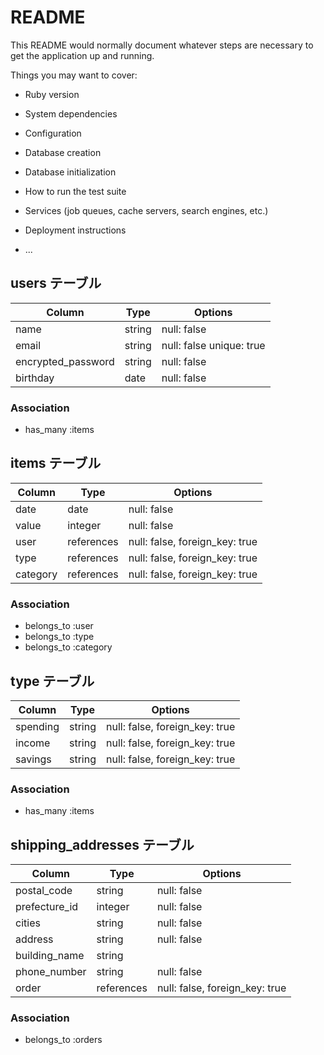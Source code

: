 # README

This README would normally document whatever steps are necessary to get the
application up and running.

Things you may want to cover:

* Ruby version

* System dependencies

* Configuration

* Database creation

* Database initialization

* How to run the test suite

* Services (job queues, cache servers, search engines, etc.)

* Deployment instructions

* ...

## users テーブル

| Column             | Type    | Options                  |
| ------------------ | ------- | ------------------------ |
| name               | string  | null: false              |
| email              | string  | null: false unique: true |
| encrypted_password | string  | null: false              |
| birthday           | date    | null: false              |

### Association

- has_many :items


## items テーブル

| Column   | Type       | Options                        |
| -------- | ---------- | ------------------------------ |
| date     | date       | null: false                    |
| value    | integer    | null: false                    |
| user     | references | null: false, foreign_key: true |
| type     | references | null: false, foreign_key: true |
| category | references | null: false, foreign_key: true |


### Association

- belongs_to :user
- belongs_to :type
- belongs_to :category


##  type テーブル

| Column        | Type       | Options                        |
| ------------- | ---------- | ------------------------------ |
| spending      | string | null: false, foreign_key: true |
| income        | string | null: false, foreign_key: true |
| savings       | string | null: false, foreign_key: true |

### Association

- has_many :items


##  shipping_addresses テーブル

| Column             | Type       | Options                        |
| ------------------ | ---------- | ------------------------------ |
| postal_code        | string     | null: false                    |
| prefecture_id     | integer    | null: false                    |
| cities             | string     | null: false                    |
| address            | string     | null: false                    |
| building_name      | string     |                                |
| phone_number       | string     | null: false                    |
| order              | references | null: false, foreign_key: true |


### Association

- belongs_to :orders
